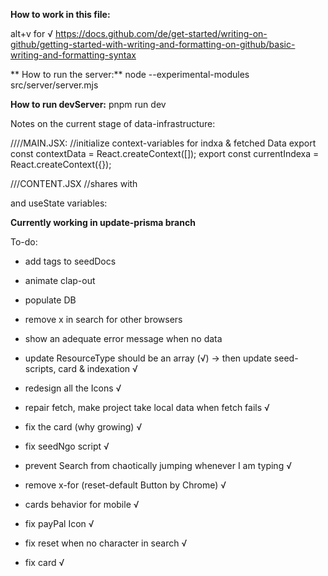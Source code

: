 **How to work in this file:**

alt+v for √
https://docs.github.com/de/get-started/writing-on-github/getting-started-with-writing-and-formatting-on-github/basic-writing-and-formatting-syntax


** How to run the server:**
node --experimental-modules src/server/server.mjs

**How to run devServer:**
pnpm run dev


Notes on the current stage of data-infrastructure:

////MAIN.JSX:
//initialize  context-variables for indxa & fetched Data
export const contextData = React.createContext([]);
export const currentIndexa = React.createContext({});

///CONTENT.JSX
//shares with <Search /> and <Cards /> useState variables:

**Currently working in update-prisma branch**

To-do:

- add tags to seedDocs
- animate clap-out
- populate DB
- remove x in search for other browsers
- show an adequate error message when no data

- update ResourceType should be an array (√) -> then update seed-scripts, card & indexation √

- redesign all the Icons √
- repair fetch, make project take local data when fetch fails √
- fix the card (why growing) √
- fix seedNgo script √
- prevent Search from chaotically jumping whenever I am typing √
- remove x-for (reset-default Button by Chrome) √
- cards behavior for mobile √
- fix payPal Icon √
- fix reset when no character in search √
- fix card √



